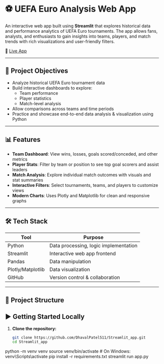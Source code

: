 # ⚽ UEFA Euro Analysis Web App

An interactive web app built using **Streamlit** that explores historical data and performance analytics of UEFA Euro tournaments. The app allows fans, analysts, and enthusiasts to gain insights into teams, players, and match trends with rich visualizations and user-friendly filters.

🔗 [Live App](https://dhavalpatel511-streamlit-app-euro-analysis-7clufb.streamlit.app/)

---

## 🧠 Project Objectives

- Analyze historical UEFA Euro tournament data
- Build interactive dashboards to explore:
  - Team performance
  - Player statistics
  - Match-level analysis
- Allow comparisons across teams and time periods
- Practice and showcase end-to-end data analysis & visualization using Python

---

## 📊 Features

- **Team Dashboard**: View wins, losses, goals scored/conceded, and other metrics
- **Player Stats**: Filter by team or position to see top goal scorers and assist leaders
- **Match Analysis**: Explore individual match outcomes with visuals and stat summaries
- **Interactive Filters**: Select tournaments, teams, and players to customize views
- **Modern Charts**: Uses Plotly and Matplotlib for clean and responsive graphs

---

## 🛠️ Tech Stack

| Tool         | Purpose                               |
|--------------|----------------------------------------|
| Python       | Data processing, logic implementation |
| Streamlit    | Interactive web app frontend          |
| Pandas       | Data manipulation                     |
| Plotly/Matplotlib | Data visualization               |
| GitHub       | Version control & collaboration       |

---

## 📁 Project Structure


## ▶️ Getting Started Locally

1. **Clone the repository:**
   ```bash
   git clone https://github.com/DhavalPatel511/Streamlit_app.git
   cd Streamlit_app

  python -m venv venv
  source venv/bin/activate  # On Windows: venv\Scripts\activate
  pip install -r requirements.txt
  streamlit run app.py

